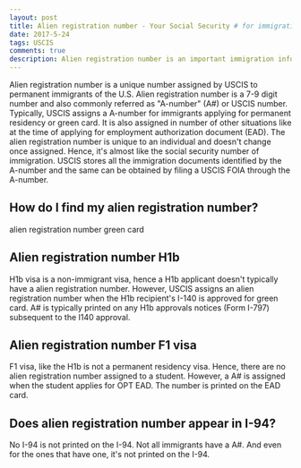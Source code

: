 ```yaml
---
layout: post
title: Alien registration number - Your Social Security # for immigration
date: 2017-5-24
tags: USCIS
comments: true
description: Alien registration number is an important immigration information to know. Look up your A-number from your USCIS documents or obtain it from your local USCIS office for FREE!
---
```


Alien registration number is a unique number assigned by USCIS to permanent immigrants of the U.S. Alien registration number is a 7-9 
digit number and also commonly referred as "A-number" (A#) or USCIS number. Typically, USCIS assigns a A-number for immigrants applying for permanent residency or green card. It is also assigned in number of other situations like at the time of applying for employment authorization document (EAD). The alien registration number is unique to an individual and doesn't change once assigned. Hence, it's almost like the social security number of immigration. USCIS stores all the immigration documents identified by the A-number and the same can be obtained by filing a USCIS FOIA through the A-number.

## How do I find my alien registration number?

alien registration number green card

## Alien registration number H1b

H1b visa is a non-immigrant visa, hence a H1b applicant doesn't typically have a alien registration number. However, USCIS assigns an
alien registration number when the H1b recipient's I-140 is approved for green card. A# is typically printed on any H1b approvals notices (Form I-797) subsequent to the I140 approval. 

## Alien registration number F1 visa

F1 visa, like the H1b is not a permanent residency visa. Hence, there are no alien registration number assigned to a student. However,
a A# is assigned when the student applies for OPT EAD. The number is printed on the EAD card.

## Does alien registration number appear in I-94?
No I-94 is not printed on the I-94. Not all immigrants have a A#. And even for the ones that have one, it's not printed on the I-94.
